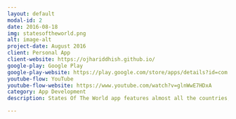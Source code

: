```yaml
---
layout: default
modal-id: 2
date: 2016-08-18
img: statesoftheworld.png
alt: image-alt
project-date: August 2016
client: Personal App
client-website: https://ojhariddhish.github.io/
google-play: Google Play
google-play-website: https://play.google.com/store/apps/details?id=com.dnsoftindia.statesoftheworld
youtube-flow: YouTube
youtube-flow-website: https://www.youtube.com/watch?v=glnWwE7HDxA
category: App Development
description: States Of The World app features almost all the countries, territories and states on our Earth with details for each state. It also shows the basic emergency numbers for each state wherever available to help you, if ever required.

---
```

